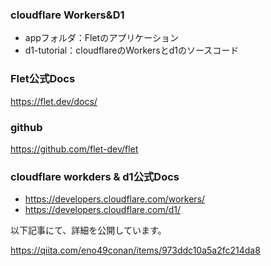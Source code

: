 ### cloudflare Workers&D1
- appフォルダ：Fletのアプリケーション
- d1-tutorial：cloudflareのWorkersとd1のソースコード

### Flet公式Docs
https://flet.dev/docs/

### github
https://github.com/flet-dev/flet

### cloudflare workders & d1公式Docs
- https://developers.cloudflare.com/workers/
- https://developers.cloudflare.com/d1/

以下記事にて、詳細を公開しています。

https://qiita.com/eno49conan/items/973ddc10a5a2fc214da8
